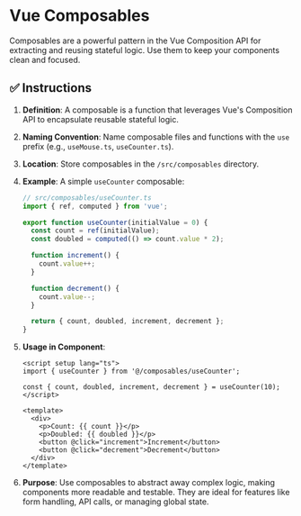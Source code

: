 # Vue Composables

Composables are a powerful pattern in the Vue Composition API for extracting and reusing stateful logic. Use them to keep your components clean and focused.

## ✅ **Instructions**

1.  **Definition**: A composable is a function that leverages Vue's Composition API to encapsulate reusable stateful logic.

2.  **Naming Convention**: Name composable files and functions with the `use` prefix (e.g., `useMouse.ts`, `useCounter.ts`).

3.  **Location**: Store composables in the `/src/composables` directory.

4.  **Example**: A simple `useCounter` composable:

    ```typescript
    // src/composables/useCounter.ts
    import { ref, computed } from 'vue';

    export function useCounter(initialValue = 0) {
      const count = ref(initialValue);
      const doubled = computed(() => count.value * 2);

      function increment() {
        count.value++;
      }

      function decrement() {
        count.value--;
      }

      return { count, doubled, increment, decrement };
    }
    ```

5.  **Usage in Component**:

    ```vue
    <script setup lang="ts">
    import { useCounter } from '@/composables/useCounter';

    const { count, doubled, increment, decrement } = useCounter(10);
    </script>

    <template>
      <div>
        <p>Count: {{ count }}</p>
        <p>Doubled: {{ doubled }}</p>
        <button @click="increment">Increment</button>
        <button @click="decrement">Decrement</button>
      </div>
    </template>
    ```

6.  **Purpose**: Use composables to abstract away complex logic, making components more readable and testable. They are ideal for features like form handling, API calls, or managing global state.
